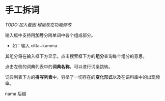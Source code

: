 # 手工拆词

*TODO:加入截图 根据现在功能修改*

输入框中支持用**加号**分隔单词中各个组成部分。

-   如：输入 citta+kamma

其组分将在输入框下方显示，点击搜索框下方的**组分**查询每个组分的意思。

点击左侧的词典列表中的**词典名称**，可以进行词条跳转。

词典列表下方的**拼写列表**中，穷举了一切存在的**变化形式**以及在语料库中的出现频率。

nama
后缀